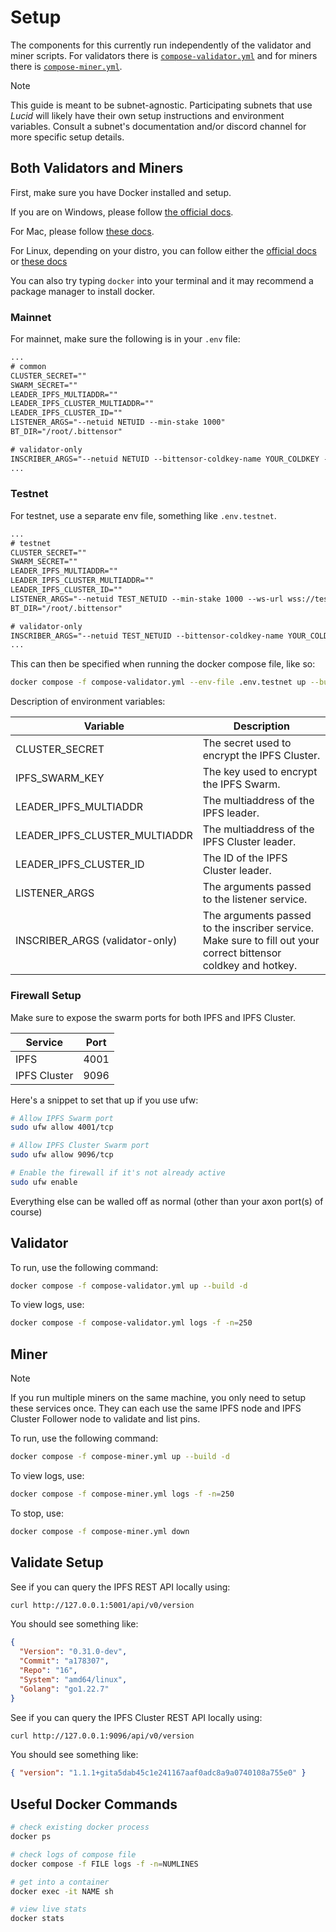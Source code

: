 # Setup

The components for this currently run independently of the validator and miner scripts. For validators there is [`compose-validator.yml`](../compose-validator.yml) and for miners there is [`compose-miner.yml`](../compose-miner.yml).

> [!NOTE]
> This guide is meant to be subnet-agnostic. Participating subnets that use _Lucid_ will likely have their own setup instructions and environment variables. Consult a subnet's documentation and/or discord channel for more specific setup details.

## Both Validators and Miners

First, make sure you have Docker installed and setup.

If you are on Windows, please follow [the official docs](https://docs.docker.com/desktop/install/windows-install/).

For Mac, please follow [these docs](https://docs.docker.com/desktop/install/mac-install/).

For Linux, depending on your distro, you can follow either the [official docs](https://docs.docker.com/engine/install/ubuntu/#install-using-the-repository) or [these docs](https://docs.sevenbridges.com/docs/install-docker-on-linux)

You can also try typing `docker` into your terminal and it may recommend a package manager to install docker.

### Mainnet

For mainnet, make sure the following is in your `.env` file:

```txt
...
# common
CLUSTER_SECRET=""
SWARM_SECRET=""
LEADER_IPFS_MULTIADDR=""
LEADER_IPFS_CLUSTER_MULTIADDR=""
LEADER_IPFS_CLUSTER_ID=""
LISTENER_ARGS="--netuid NETUID --min-stake 1000"
BT_DIR="/root/.bittensor"

# validator-only
INSCRIBER_ARGS="--netuid NETUID --bittensor-coldkey-name YOUR_COLDKEY --bittensor-hotkey-name YOUR_HOTKEY"
...
```

### Testnet

For testnet, use a separate env file, something like `.env.testnet`.

```txt
...
# testnet
CLUSTER_SECRET=""
SWARM_SECRET=""
LEADER_IPFS_MULTIADDR=""
LEADER_IPFS_CLUSTER_MULTIADDR=""
LEADER_IPFS_CLUSTER_ID=""
LISTENER_ARGS="--netuid TEST_NETUID --min-stake 1000 --ws-url wss://test.finney.opentensor.ai:443/"
BT_DIR="/root/.bittensor"

# validator-only
INSCRIBER_ARGS="--netuid TEST_NETUID --bittensor-coldkey-name YOUR_COLDKEY --bittensor-hotkey-name YOUR_HOTKEY --ws-url wss://test.finney.opentensor.ai:443/"
...
```

This can then be specified when running the docker compose file, like so:

```bash
docker compose -f compose-validator.yml --env-file .env.testnet up --build -d
```

Description of environment variables:

| Variable                        | Description                                                                                                     |
| ------------------------------- | --------------------------------------------------------------------------------------------------------------- |
| CLUSTER_SECRET                  | The secret used to encrypt the IPFS Cluster.                                                                    |
| IPFS_SWARM_KEY                  | The key used to encrypt the IPFS Swarm.                                                                         |
| LEADER_IPFS_MULTIADDR           | The multiaddress of the IPFS leader.                                                                            |
| LEADER_IPFS_CLUSTER_MULTIADDR   | The multiaddress of the IPFS Cluster leader.                                                                    |
| LEADER_IPFS_CLUSTER_ID          | The ID of the IPFS Cluster leader.                                                                              |
| LISTENER_ARGS                   | The arguments passed to the listener service.                                                                   |
| INSCRIBER_ARGS (validator-only) | The arguments passed to the inscriber service. Make sure to fill out your correct bittensor coldkey and hotkey. |

### Firewall Setup

Make sure to expose the swarm ports for both IPFS and IPFS Cluster.

| Service      | Port |
| ------------ | ---- |
| IPFS         | 4001 |
| IPFS Cluster | 9096 |

Here's a snippet to set that up if you use ufw:

```bash
# Allow IPFS Swarm port
sudo ufw allow 4001/tcp

# Allow IPFS Cluster Swarm port
sudo ufw allow 9096/tcp

# Enable the firewall if it's not already active
sudo ufw enable
```

Everything else can be walled off as normal (other than your axon port(s) of course)

## Validator

To run, use the following command:

```bash
docker compose -f compose-validator.yml up --build -d
```

To view logs, use:

```bash
docker compose -f compose-validator.yml logs -f -n=250
```

## Miner

> [!NOTE]
> If you run multiple miners on the same machine, you only need to setup these services once. They can each use the same IPFS node and IPFS Cluster Follower node to validate and list pins.

To run, use the following command:

```bash
docker compose -f compose-miner.yml up --build -d
```

To view logs, use:

```bash
docker compose -f compose-miner.yml logs -f -n=250
```

To stop, use:

```bash
docker compose -f compose-miner.yml down
```

## Validate Setup

See if you can query the IPFS REST API locally using:

```bash
curl http://127.0.0.1:5001/api/v0/version
```

You should see something like:

```json
{
  "Version": "0.31.0-dev",
  "Commit": "a178307",
  "Repo": "16",
  "System": "amd64/linux",
  "Golang": "go1.22.7"
}
```

See if you can query the IPFS Cluster REST API locally using:

```bash
curl http://127.0.0.1:9096/api/v0/version
```

You should see something like:

```json
{ "version": "1.1.1+gita5dab45c1e241167aaf0adc8a9a0740108a755e0" }
```

## Useful Docker Commands

```bash
# check existing docker process
docker ps

# check logs of compose file
docker compose -f FILE logs -f -n=NUMLINES

# get into a container
docker exec -it NAME sh

# view live stats
docker stats
```
